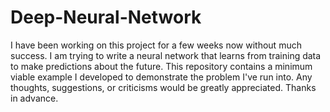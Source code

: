 # Deep-Neural-Network
I have been working on this project for a few weeks now without much success. I am trying to write a neural network that learns from training data to make predictions about the future. This repository contains a minimum viable example I developed to demonstrate the problem I've run into. Any thoughts, suggestions, or criticisms would be greatly appreciated. Thanks in advance.
